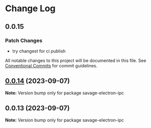 # Change Log

## 0.0.15

### Patch Changes

- try changest for ci publish

All notable changes to this project will be documented in this file.
See [Conventional Commits](https://conventionalcommits.org) for commit guidelines.

## [0.0.14](https://github.com/savage181855/savage-libs/compare/savage-electron-ipc@0.0.13...savage-electron-ipc@0.0.14) (2023-09-07)

**Note:** Version bump only for package savage-electron-ipc

## 0.0.13 (2023-09-07)

**Note:** Version bump only for package savage-electron-ipc
